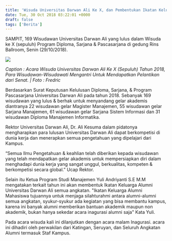 ```yaml
---
title: 'Wisuda Universitas Darwan Ali Ke X, dan Pembentukan Ikatan Keluarga Alumni UNDA'
date: Tue, 30 Oct 2018 03:22:01 +0000
draft: false
tags: ['Berita']
---
```


SAMPIT, 169 Wisudawan Universitas Darwan Ali yang lulus dalam Wisuda ke X (sepuluh) Program Diploma, Sarjana & Pascasarjana di gedung Rins Ballroom, Senin (29/10/2018).

![](http://unda.ac.id/web/media/wisuda/WhatsApp_Image_2018-10-30_at_10.05.52.jpeg)

_Caption : Acara Wisuda Universitas Darwan Ali Ke X (Sepuluh) Tahun 2018, Para Wisudawan-Wisudawati Mengantri Untuk Mendapatkan Pelantikan dari Senat. | Foto : Fredric_

Berdasarkan Surat Keputusan Kelulusan Diploma, Sarjana, & Program Pascasarjana Universitas Darwan Ali pada tahun 2018. Sebanyak 169 wisudawan yang lulus & berhak untuk menyandang gelar akademis diantranya 22 wisudawan gelar Magister Manajemen, 55 wisudawan gelar Sarjana Manajemen, 61 wisudawan gelar Sarjana Sistem Informasi dan 31 wisudawan Diploma Manajemen Informatika.

Rektor Universitas Darwan Ali, Dr. Ali Kesuma dalam pidatonya mengharapkan para lulusan Universitas Darwan Ali dapat berkompetisi di dunia kerja dan menerapkan semua pengetahuan yang dipelajari dari Kampus.

“Semua Ilmu Pengetahuan & keahlian telah diberikan kepada wisudawan yang telah mendapatkan gelar akademis untuk mempersiapkan diri dalam menghadapi dunia kerja yang sangat unggul, berkualitas, kompeten & berkompetisi secara global.” Ucap Rektor. 

Selain itu Ketua Program Studi Manajemen Yuli Andriyanti S.E M.M mengatakan terkait tahun ini akan membentuk Ikatan Keluarga Alumni Universitas Darwan Ali semua angkatan. "Ikatan Keluarga Alumni Mahasiswa tujuannya untuk menjaga silahturahmi antara alumni-alumni semua angkatan, syukur-syukur ada kegiatan yang bisa membantu kampus, karena ini banyak alumni memberikan bantuan akademik maupun non akademik, bukan hanya sekedar acara inagurasi alumni saja" Kata Yuli. 

Pada acara wisuda kali ini dilanjutkan dengan acara malam Inagurasi. acara ini dihadiri oleh perwakilan dari Katingan, Seruyan, dan Seluruh Angkatan Alumni termasuk Staf Kampus.